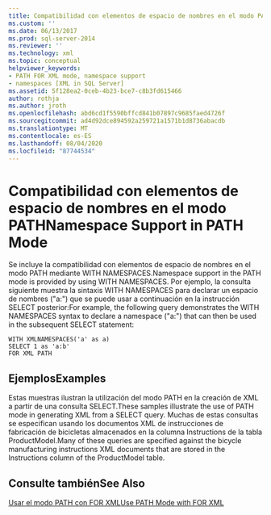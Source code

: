 ```yaml
---
title: Compatibilidad con elementos de espacio de nombres en el modo PATH | Microsoft Docs
ms.custom: ''
ms.date: 06/13/2017
ms.prod: sql-server-2014
ms.reviewer: ''
ms.technology: xml
ms.topic: conceptual
helpviewer_keywords:
- PATH FOR XML mode, namespace support
- namespaces [XML in SQL Server]
ms.assetid: 5f128ea2-0ceb-4b23-bce7-c8b3fd615466
author: rothja
ms.author: jroth
ms.openlocfilehash: abd6cd1f5590bffcd841b07897c9685faed4726f
ms.sourcegitcommit: ad4d92dce894592a259721a1571b1d8736abacdb
ms.translationtype: MT
ms.contentlocale: es-ES
ms.lasthandoff: 08/04/2020
ms.locfileid: "87744534"
---
```

# <a name="namespace-support-in-path-mode"></a><span data-ttu-id="c1a60-102">Compatibilidad con elementos de espacio de nombres en el modo PATH</span><span class="sxs-lookup"><span data-stu-id="c1a60-102">Namespace Support in PATH Mode</span></span>
  <span data-ttu-id="c1a60-103">Se incluye la compatibilidad con elementos de espacio de nombres en el modo PATH mediante WITH NAMESPACES.</span><span class="sxs-lookup"><span data-stu-id="c1a60-103">Namespace support in the PATH mode is provided by using WITH NAMESPACES.</span></span> <span data-ttu-id="c1a60-104">Por ejemplo, la consulta siguiente muestra la sintaxis WITH NAMESPACES para declarar un espacio de nombres ("a:") que se puede usar a continuación en la instrucción SELECT posterior:</span><span class="sxs-lookup"><span data-stu-id="c1a60-104">For example, the following query demonstrates the WITH NAMESPACES syntax to declare a namespace ("a:") that can then be used in the subsequent SELECT statement:</span></span>  
  
```  
WITH XMLNAMESPACES('a' as a)  
SELECT 1 as 'a:b'  
FOR XML PATH  
```  
  
## <a name="examples"></a><span data-ttu-id="c1a60-105">Ejemplos</span><span class="sxs-lookup"><span data-stu-id="c1a60-105">Examples</span></span>  
 <span data-ttu-id="c1a60-106">Estas muestras ilustran la utilización del modo PATH en la creación de XML a partir de una consulta SELECT.</span><span class="sxs-lookup"><span data-stu-id="c1a60-106">These samples illustrate the use of PATH mode in generating XML from a SELECT query.</span></span> <span data-ttu-id="c1a60-107">Muchas de estas consultas se especifican usando los documentos XML de instrucciones de fabricación de bicicletas almacenados en la columna Instructions de la tabla ProductModel.</span><span class="sxs-lookup"><span data-stu-id="c1a60-107">Many of these queries are specified against the bicycle manufacturing instructions XML documents that are stored in the Instructions column of the ProductModel table.</span></span>  
  
## <a name="see-also"></a><span data-ttu-id="c1a60-108">Consulte también</span><span class="sxs-lookup"><span data-stu-id="c1a60-108">See Also</span></span>  
 [<span data-ttu-id="c1a60-109">Usar el modo PATH con FOR XML</span><span class="sxs-lookup"><span data-stu-id="c1a60-109">Use PATH Mode with FOR XML</span></span>](use-path-mode-with-for-xml.md)  
  
  
